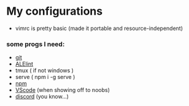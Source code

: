 # My configurations

* vimrc is pretty basic (made it portable and resource-independent)

### some progs I need:
  * [git](https://git-scm.com/downloads)
  * [ALElint](https://github.com/dense-analysis/ale)
  * tmux ( if not windows )
  * serve ( npm i -g serve )
  * [npm](https://nodejs.org/en/download/)
  * [VScode](https://code.visualstudio.com/Download) (when showing off to noobs)
  * [discord](https://discord.com/download) (you know...)
